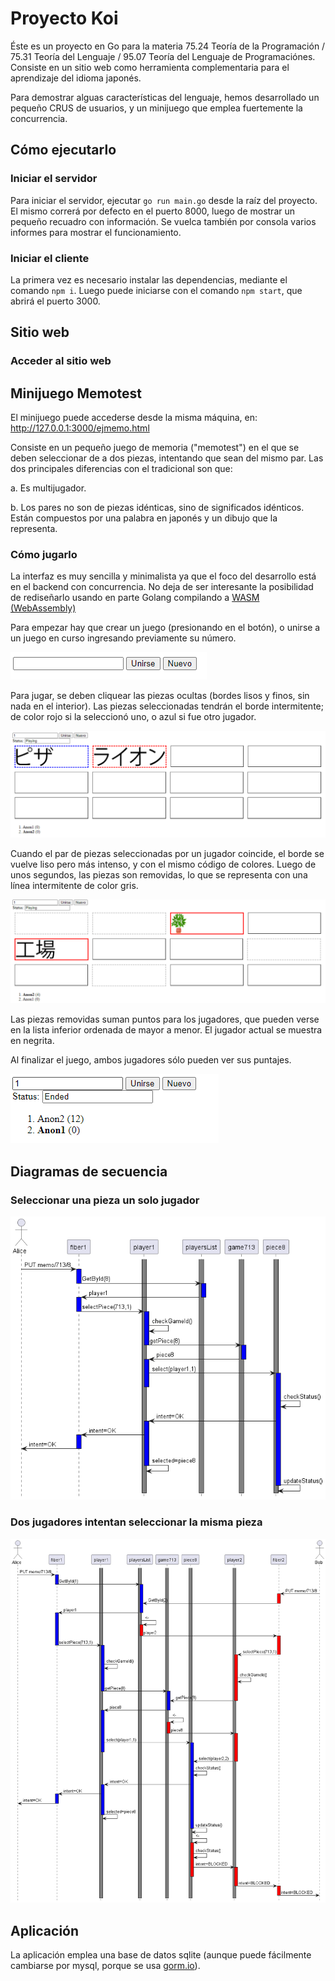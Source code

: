 # Proyecto Koi

Éste es un proyecto en Go para la materia 75.24 Teoría de la Programación / 75.31 Teoría del Lenguaje / 95.07 Teoría del Lenguaje de Programaciónes.
Consiste en un sitio web como herramienta complementaria para el aprendizaje del idioma japonés.

Para demostrar alguas características del lenguaje, hemos desarrollado un pequeño CRUS de usuarios, y un minijuego que emplea fuertemente la concurrencia.

## Cómo ejecutarlo
### Iniciar el servidor
Para iniciar el servidor, ejecutar `go run main.go` desde la raíz del proyecto.
El mismo correrá por defecto en el puerto 8000, luego de mostrar un pequeño recuadro con información.
Se vuelca también por consola varios informes para mostrar el funcionamiento.

### Iniciar el cliente
La primera vez es necesario instalar las dependencias, mediante el comando `npm i`.
Luego puede iniciarse con el comando `npm start`, que abrirá el puerto 3000.

## Sitio web

### Acceder al sitio web

## Minijuego Memotest
El minijuego puede accederse desde la misma máquina, en: http://127.0.0.1:3000/ejmemo.html

Consiste en un pequeño juego de memoria ("memotest") en el que se deben seleccionar de a dos piezas, intentando que sean del mismo par.
Las dos principales diferencias con el tradicional son que:

a. Es multijugador.

b. Los pares no son de piezas idénticas, sino de significados idénticos. Están compuestos por una palabra en japonés y un dibujo que la representa.

### Cómo jugarlo
La interfaz es muy sencilla y minimalista ya que el foco del desarrollo está en el backend con concurrencia.
No deja de ser interesante la posibilidad de rediseñarlo usando en parte Golang compilando a [WASM (WebAssembly)](https://webassembly.org)

Para empezar hay que crear un juego (presionando en el botón), o unirse a un juego en curso ingresando previamente su número.

![Un cuadro para el id, un botón Unirse, y un botón Nuevo](doc/img/memo_inicial.PNG?raw=true "Pantalla inicial")

Para jugar, se deben cliquear las piezas ocultas (bordes lisos y finos, sin nada en el interior).
Las piezas seleccionadas tendrán el borde intermitente; de color rojo si la seleccionó uno, o azul si fue otro jugador.

![Una grilla con el primera pieza seleccionada por otro jugador (azul) y la segunda por uno mismo (rojo)](doc/img/memo_2_jugadores.PNG?raw=true "Dos jugadores")

Cuando el par de piezas seleccionadas por un jugador coincide, el borde se vuelve liso pero más intenso, y con el mismo código de colores.
Luego de unos segundos, las piezas son removidas, lo que se representa con una línea intermitente de color gris.

![Una grilla con de 4 filas y 3 columnas, las piezas 1, 2, 8 y 10 han sido removidas, y las piezas 3 y 5 forman una pareja de una planta y la palabra japonesa respectivamente](doc/img/memo_match.PNG?raw=true "Una coincidencia")

Las piezas removidas suman puntos para los jugadores, que pueden verse en la lista inferior ordenada de mayor a menor. El jugador actual se muestra en negrita.

Al finalizar el juego, ambos jugadores sólo pueden ver sus puntajes.

![Status: Ended. Y lista de puntos: "1. Anon2 (12)." En negrita "2. Anon1 (0)"](/doc/img/memo_ended.PNG?raw=true "Fin de juego")

## Diagramas de secuencia
### Seleccionar una pieza un solo jugador
![Diagrama de secuencia](/diagrams/__WorkspaceFolder__/doc/uc_select/uc_select_ok.png?raw=true "Un jugador (ok)")

### Dos jugadores intentan seleccionar la misma pieza
![Diagrama de secuencia](/diagrams/__WorkspaceFolder__/doc/uc_select/uc_select_collide.png?raw=true "Dos jugadores, una pieza (colisión)")

## Aplicación
La aplicación emplea una base de datos sqlite (aunque puede fácilmente cambiarse por mysql, porque se usa [gorm.io](https://gorm.io)).
